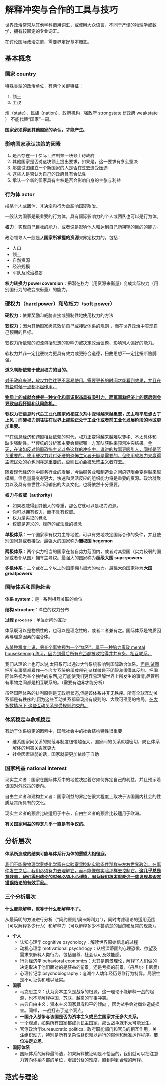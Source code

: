 # 解释冲突与合作的工具与技巧

世界政治常常从其他学科借用词汇，或使用大众语言，不同于严谨的物理学或数学，拥有较固定的专业词汇。

在讨论国际政治之前，需要界定好基本概念。

## 基本概念

### 国家 country

特殊类型的政治单位，有两个关键特征：

1. 领土
2. 主权

州（state）、民族（nation）、政府机构（强政府 strongstate 弱政府 weakstate ） 不能代替“国家”一词。

**国家必须得到其他国家的承认，才能产生。**

### 影响国家承认决策的因素

1. 是否存在一个实际上控制某一块领土的政府
2. 其他国家是否对这块领土提出要求，如果是，这一要求有多么坚决 
3. 那些试图建立一个新国家的人是否在过去遭受压迫
4. 这些人是否认为自己的政府具有合法性
5. 承认一个新的国家具有主权是否会影响自身的主张与利益

### 行为体 actor

指某个人或团体，其决定和行为会影响国际政治。

一般认为国家是最重要的行为体，具有国际影响力的个人或团队也可以是行为体。

**权力**：实现自己目标的能力，或者说是影响他人和达到自己所期望的目的的能力。

政治领导人一般是从**国家所掌握的资源**来界定权力的。包括：

- 人口
- 领土
- 自然资源
- 经济规模
- 军队及政治稳定

**权力转换力 power coversion**：把潜在权力（用资源来衡量）变成实际权力（用别国行为的改变来衡量）的能力。

### 硬权力（hard power）和软权力（soft power）

**硬权力**：依靠奖励和威胁直接或强制性地使用权力的方法

**软权力**；因为其他国家愿意效仿自己或接受体系的规则 ，而在世界政治中实现自己预期的目标。

软权力所依赖的资源包括思想的影响力或决定政治议题、影响别人偏好的能力。

软权力并非一定比硬权力更具有效力或更符合道德，扭曲思想不一定比扭断胳膊强。

**道义判断依赖于使用权力的目的。**

<u>对于政府来说，软权力往往更不容易使用，需要更长的时间才能看到效果，并且在有些时候一点都不起作用。</u>

<u>**物质上的成就会使得一种文化和意识形态具有吸引力，而军事和经济上的落后则会导致自我怀疑和认同危机。**</u>

**软权力在信息时代后工业化国家的相互关系中变得越来越重要，民主和平思想占了上风；而硬权力则往往在世界上那些正处于工业化或者前工业化发展阶段的地区更加重要。**

**在信息经济和跨国相互依赖的时代，权力正变得越来越难以转移、不太具体和缺少强制性。**传统的分析家主要会根据哪一方军队获胜来预测冲突结果。<u>今天，在诸如反对跨国恐怖主义斗争这样的冲突中，谁讲的故事更吸引人，同样是至关重要的。使用硬权力对付死硬的恐怖主义者无疑是需要的，但使用软权力来赢得主流民众的心也同样是重要的，否则民心会被恐怖主义者夺去。</u>

随着现代经济体中服务行业的发展，今后服务业和制造业之间的界限会变得越来越模糊。信息量将变得更大，快速和灵活反应的组织能力将是重要的资源。政治凝聚力以及具有普世性和可输出的大众文化，也将依然十分重要。

**权力与权威（authority）**

- 如果权威得到其他人的尊重，那么它就可以是权力资源。
- 你可以拥有权力，而不具有权威。
- 权力是实证的概念
- 权威是道义的、规范的或法律的概念

**单极体系**：一个国家享有权力主导地位，可以有效地决定国际合作的条件，并且使别国同意或者接受。最强大的国家称为**霸权国 hegemon**

**两极体系**：两个实力相当的国家在各自势力范围内，或者对其盟国（实力较弱的国家或者仆从国）拥有主导权。最强大的国家称为**超级大国 superpowers**

**多极体系**：三个或者三个以上的国家拥有很大的权力。最强大的国家称为**大国 greatpowers**

### 国际体系和国际社会

**体系 system**：是一系列相互关联的单位

**结构 structure**：单位的权力分布

**过程 process**：单位之间的互动

体系既可以是物质性的，也可以是理念性的，或者二者兼有之。国际体系是物质因素与理念因素的混合体。

<u>从某种程度上说，把某个事物视为一个“体系”，属于一种脑力家政 mental housekeeping 练习，因为到最后所有东西都被收拾得井井有条、相互联系。</u>

我们从理论上也可以说,太阳系可以通过大气系统影响到国际政治体系。<u>但是,试图把所有事情都看作一个庞大系统的组成部分,这样做是不明智和适得其反的。</u>把国际体系视为某个独特的东西,这可能使我们更容易理解世界上所发生的事情,尽管所有事物之间都是相互联系的。（需要有边界才能分析）

虽然国际体系的排列原则是无政府状态,但是该体系并非无秩序。所有全球互动关系都是有秩序的,因为这些互动关系都呈现出有规则的、大致可预见的格局。<u>在大多数情况下,这些互动关系是受规则约束的。</u>

### 体系稳定与危机稳定

有助于体系稳定的因素中，国际社会中的社会结构特性很重要：

- 维系国家间关系的规范与制度纽带越强大，国家间的关系就越密切，防止体系解体的利害关系就更大
- 社会因素较弱的话，国家就要更加依赖于自助

### 国家利益 national interest

现实主义者：国家在国际体系中的地位决定着它如何界定自己的利益，并且预示着该国对外政策的走向。

自由主义者和建构主义者：国家利益的界定在很大程度上取决于该国国内社会的性质及其所具有的文化。

现实主义者的预言比较适用于中东，自由主义者的预言比较适用于欧洲。

**有关国家利益的界定几乎一直是有争议的。**

## 分析层次

**体系所造成的结果可能与体系行为体的愿望大相径庭。**

<u> 我们不能像物理学家或化学家在实验室里控制实验条件那样来左右世界政治，在事件发生之后，我们必须努力去理解它，而不能像做实验那样去控制它。**这几乎总是意味着，我们得出结论的时候必须小心谨慎，因为我们根本就缺少一些发现与否定错误结论的有效手段。**</u>

### 三个分析层次

**什么都能解释，就等于什么都解释不了。**

从最简明的方法进行分析（“简约原则/奥卡姆剃刀”），同时考虑理论的适用范围（可以解释多少行为）和解释力（可以解释多少不甚清楚的目的和反常的现象）。

- **个人**
  - 认知心理学 cognitive psychology：解读世界原始信息的过程
  - 动机心理学 motivational psychology：从根深蒂固的心理恐惧、欲望及需求来解释人类行为，包括自尊、社会认可及效能感。
  - 行为经济学 behavioral economics：尤其是前景理论，解释了人们做的决定取决于他们面对的是获益的前景，还是亏损的前景。（丹尼尔·卡尼曼）
  - 心理传记学 psychobiography：追溯个人幼年经历导致行为特异。局限性是不可证伪和难以证实。
- **国家**
  - 马克思主义：认为资本主义是战争的根源，这一理论不能解释一战的起源，也不能解释中国、苏联、越南的军事冲突。
  - 古典自由主义：资本主义国家具有和平的倾向 ，因为战争会对商业造成损害。同样， 一战打击了这个观点。
  - **一国介入战争与该国是否为资本主义或民主国家并无多大关系。**
  - <u>一个观点，如果所有国家都成为民主国家，那么战争就不太可能发生。</u>
  - 官僚政治学bureaucratic politics：政府职能部门和官员的相互作用，关注组织动力，特别是所有复杂性组织赖以运行的惯例和标准运作程序。**职位决定立场**。
- **国际体系**
  - 国际体系的解释最简洁，如果解释被证明是不恰当的，我们就可以把注意力转向体系内部的单位，增加分析的难度，直到得到合理的解释。

## 范式与理论

